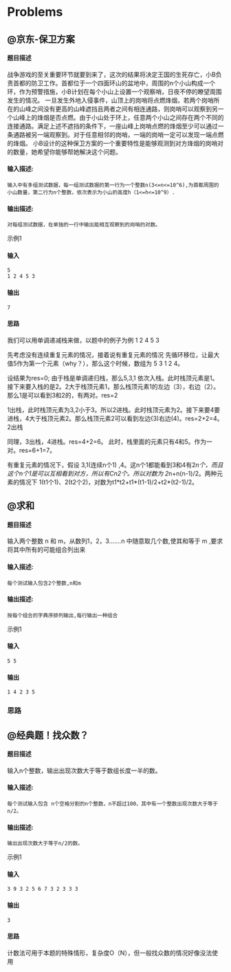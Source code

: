 # Problems

## @京东-保卫方案

#### 题目描述

战争游戏的至关重要环节就要到来了，这次的结果将决定王国的生死存亡，小B负责首都的防卫工作。首都位于一个四面环山的盆地中，周围的n个小山构成一个环，作为预警措施，小B计划在每个小山上设置一个观察哨，日夜不停的瞭望周围发生的情况。 一旦发生外地入侵事件，山顶上的岗哨将点燃烽烟，若两个岗哨所在的山峰之间没有更高的山峰遮挡且两者之间有相连通路，则岗哨可以观察到另一个山峰上的烽烟是否点燃。由于小山处于环上，任意两个小山之间存在两个不同的连接通路。满足上述不遮挡的条件下，一座山峰上岗哨点燃的烽烟至少可以通过一条通路被另一端观察到。对于任意相邻的岗哨，一端的岗哨一定可以发现一端点燃的烽烟。 小B设计的这种保卫方案的一个重要特性是能够观测到对方烽烟的岗哨对的数量，她希望你能够帮她解决这个问题。

#### 输入描述:

```
输入中有多组测试数据，每一组测试数据的第一行为一个整数n(3<=n<=10^6),为首都周围的小山数量，第二行为n个整数，依次表示为小山的高度h（1<=h<=10^9）.
```

#### 输出描述:

```
对每组测试数据，在单独的一行中输出能相互观察到的岗哨的对数。
```

示例1

#### 输入

```
5
1 2 4 5 3
```

#### 输出

```
7
```

#### 思路

我们可以用单调递减栈来做，以题中的例子为例 1 2 4 5 3

先考虑没有连续重复元素的情况，接着说有重复元素的情况 
先循环移位，让最大值5作为第一个元素（why？），那么这个时候，数组为 5 3 1 2 4。

设结果为res=0; 
由于栈是单调递归栈，那么5,3,1 依次入栈。此时栈顶元素是1。接下来要入栈的是2。2大于栈顶元素1，那么栈顶元素1的左边（3），右边（2）。那么1是可以看到3和2的，有两对。res=2

1出栈，此时栈顶元素为3,2小于3。所以2进栈。此时栈顶元素为2。接下来要4要进栈，4大于栈顶元素2。那么栈顶元素2可以看到左边(3)右边(4)。res=2+2=4。2出栈

同理，3出栈，4进栈。res=4+2=6。 
此时，栈里面的元素只有4和5。作为一对。res=6+1=7。

有重复元素的情况下，假设 3,1(连续n个1) ,4。这n个1都能看到3和4有2*n个，而且这个n个1是可以互相看到对方，所以有Cn2个。所以对数为 2*n+n(n-1)/2。两种元素的情况下 1(t1个1)、2(t2个2)，对数为t1\*t2+t1\*(t1-1)/2+t2*(t2-1)/2。



## @求和

#### 题目描述

输入两个整数 n 和 m，从数列1，2，3.......n 中随意取几个数,使其和等于 m ,要求将其中所有的可能组合列出来

#### 输入描述:

```
每个测试输入包含2个整数,n和m
```

#### 输出描述:

```
按每个组合的字典序排列输出,每行输出一种组合
```

示例1

#### 输入

```
5 5
```

#### 输出

```
1 4 2 3 5
```
### 思路



## @经典题！找众数？

#### 题目描述

输入n个整数，输出出现次数大于等于数组长度一半的数。

#### 输入描述:

```
每个测试输入包含 n个空格分割的n个整数，n不超过100，其中有一个整数出现次数大于等于n/2。
```

#### 输出描述:

```
输出出现次数大于等于n/2的数。
```

示例1

#### 输入

```
3 9 3 2 5 6 7 3 2 3 3 3
```

#### 输出

```
3
```

#### 思路

计数法可用于本题的特殊情形，复杂度O（N），但一般找众数的情况好像没法使用